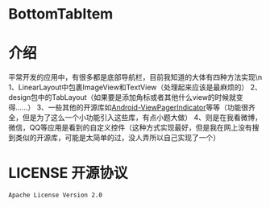 # BottomTabItem

# 介绍
平常开发的应用中，有很多都是底部导航栏，目前我知道的大体有四种方法实现\n
1、LinearLayout中包裹ImageView和TextView（处理起来应该是最麻烦的）
2、design包中的TabLayout（如果要是添加角标或者其他什么view的时候就变得……）
3、一些其他的开源库如[Android-ViewPagerIndicator](https://github.com/JakeWharton/ViewPagerIndicator)等等（功能很齐全，但是为了这么一个小功能引入这些库，有点小题大做）
4、则是在我看微博，微信，QQ等应用是看到的自定义控件（这种方式实现最好，但是我在网上没有搜到类似的开源库，可能是太简单的过，没人弄所以自己实现了一个）



# LICENSE 开源协议

    Apache License Version 2.0
